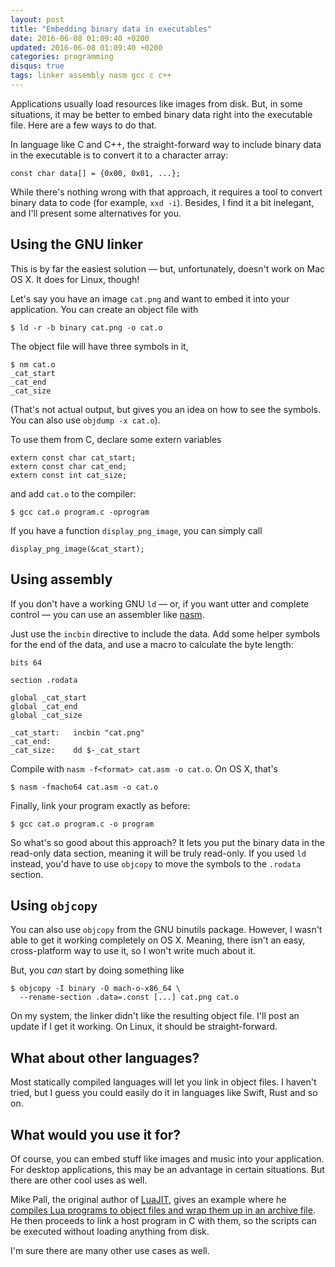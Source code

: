 ```yaml
---
layout: post
title: "Embedding binary data in executables"
date: 2016-06-08 01:09:40 +0200
updated: 2016-06-08 01:09:40 +0200
categories: programming
disqus: true
tags: linker assembly nasm gcc c c++
---
```


Applications usually load resources like images from disk. But, in some
situations, it may be better to embed binary data right into the executable
file. Here are a few ways to do that.

In language like C and C++, the straight-forward way to include binary data in
the executable is to convert it to a character array:

    const char data[] = {0x00, 0x01, ...};

While there's nothing wrong with that approach, it requires a tool to convert
binary data to code (for example, `xxd -i`). Besides, I find it a bit
inelegant, and I'll present some alternatives for you.

Using the GNU linker
--------------------

This is by far the easiest solution — but, unfortunately, doesn't work on Mac
OS X. It does for Linux, though!

Let's say you have an image `cat.png` and want to embed it into your
application. You can create an object file with

    $ ld -r -b binary cat.png -o cat.o

The object file will have three symbols in it,

    $ nm cat.o
    _cat_start
    _cat_end
    _cat_size

(That's not actual output, but gives you an idea on how to see the symbols. You
can also use `objdump -x cat.o`).

To use them from C, declare some extern variables

    extern const char cat_start;
    extern const char cat_end;
    extern const int cat_size;

and add `cat.o` to the compiler:

    $ gcc cat.o program.c -oprogram

If you have a function `display_png_image`, you can simply call

    display_png_image(&cat_start);

Using assembly
--------------

If you don't have a working GNU `ld` — or, if you want utter and complete
control — you can use an assembler like <a href="http://www.nasm.us">nasm</a>.

Just use the `incbin` directive to include the data. Add some helper symbols
for the end of the data, and use a macro to calculate the byte length:

    bits 64

    section .rodata

    global _cat_start
    global _cat_end
    global _cat_size

    _cat_start:   incbin "cat.png"
    _cat_end:
    _cat_size:    dd $-_cat_start

Compile with `nasm -f<format> cat.asm -o cat.o`. On OS X, that's

    $ nasm -fmacho64 cat.asm -o cat.o

Finally, link your program exactly as before:

    $ gcc cat.o program.c -o program

So what's so good about this approach? It lets you put the binary data in the
read-only data section, meaning it will be truly read-only. If you used `ld`
instead, you'd have to use `objcopy` to move the symbols to the `.rodata`
section.

Using `objcopy`
---------------

You can also use `objcopy` from the GNU binutils package. However, I wasn't
able to get it working completely on OS X. Meaning, there isn't an easy,
cross-platform way to use it, so I won't write much about it.

But, you *can* start by doing something like

    $ objcopy -I binary -O mach-o-x86_64 \
      --rename-section .data=.const [...] cat.png cat.o

On my system, the linker didn't like the resulting object file. I'll post an
update if I get it working. On Linux, it should be straight-forward.

What about other languages?
---------------------------

Most statically compiled languages will let you link in object files. I haven't
tried, but I guess you could easily do it in languages like Swift, Rust and so
on.

What would you use it for?
--------------------------

Of course, you can embed stuff like images and music into your application. For
desktop applications, this may be an advantage in certain situations. But there
are other cool uses as well.

Mike Pall, the original author of <a href="http://luajit.org">LuaJIT</a>, gives
an example where he <a
href="http://stackoverflow.com/a/11318414/21028">compiles Lua programs to
object files and wrap them up in an archive file</a>. He then proceeds to link
a host program in C with them, so the scripts can be executed without loading
anything from disk.

I'm sure there are many other use cases as well.
